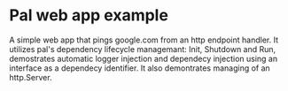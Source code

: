 # Pal web app example

A simple web app that pings google.com from an http endpoint handler. It utilizes pal's dependency lifecycle managemant:
Init, Shutdown and Run, demostrates automatic logger injection and dependecy injection using an interface as
a dependecy identifier. It also demontrates managing of an http.Server.
